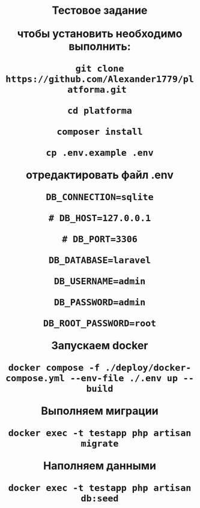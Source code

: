 <h1 align="center">Тестовое задание</a>
<p> чтобы установить необходимо выполнить:</p>
<p><code>git clone https://github.com/Alexander1779/platforma.git </code></p>
<p><code>cd platforma</code></p>
<p><code>composer install</code></p>
<p><code>cp .env.example .env</code></p>
<p>отредактировать файл .env</p>
<p><code>DB_CONNECTION=sqlite</code></p>
<p><code># DB_HOST=127.0.0.1</code></p>
<p><code># DB_PORT=3306</code></p>
<p><code>DB_DATABASE=laravel</code></p>
<p><code>DB_USERNAME=admin</code></p>
<p><code>DB_PASSWORD=admin</code></p>
<p><code>DB_ROOT_PASSWORD=root</code></p>
<p>Запускаем docker</p>
<p><code>docker compose -f ./deploy/docker-compose.yml --env-file ./.env up --build</code></p>
<p>Выполняем миграции</p>
<p><code>docker exec -t testapp php artisan migrate</code></p>
<p>Наполняем данными</p>
<p><code>docker exec -t testapp php artisan db:seed</code></p>
